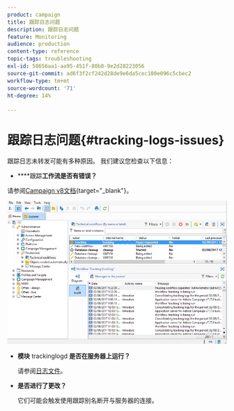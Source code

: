 ```yaml
---
product: campaign
title: 跟踪日志问题
description: 跟踪日志问题
feature: Monitoring
audience: production
content-type: reference
topic-tags: troubleshooting
exl-id: 58656aa1-aa95-451f-80b8-9e2d28223056
source-git-commit: ad6f3f2cf242d28de9e6da5cec100e096c5cbec2
workflow-type: tm+mt
source-wordcount: '71'
ht-degree: 14%

---
```


# 跟踪日志问题{#tracking-logs-issues}



跟踪日志未转发可能有多种原因。 我们建议您检查以下信息：

* ****&#x200B;跟踪&#x200B;**工作流是否有错误？**

请参阅[Campaign v8文档](https://experienceleague.adobe.com/docs/campaign/automation/workflows/monitoring-workflows/monitor-technical-workflows.html?lang=zh-Hans){target="_blank"}。

![](assets/tracking_scheduled_task.png)

* **模块** trackinglogd **是否在服务器上运行？**

  请参阅[日志文件](../../production/using/log-files.md)。

* **是否进行了更改？**

  它们可能会触发使用跟踪别名断开与服务器的连接。
